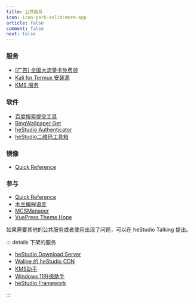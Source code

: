 ```yaml
---
title: 公共服务
icon: icon-park-solid:more-app
article: false
comment: false
next: false
---
```


### 服务
- [[广告] 全国大流量卡免费领](https://haokawx.lot-ml.com/Product/index/502034)
- [Kali for Termux 安装源](/posts/install-kali-on-android-renew.html)
- [KMS 服务](https://www.hestudio.net/posts/how-to-use-kms.html) <Badge text="再次运营" type="note" vertical="middle" />

### 软件
- [百度搜索提交工具](https://pypi.org/project/hbsst/) <Badge text="没有开发计划" type="warning" vertical="middle" />
- [BingWallpaper Get](/docs/hestudio_bing_wallpaper_get.html)
- [heStudio Authenticator](/common/authenticator/)
- [heStudio二维码工具箱](/common/qrcodebox/)

### 镜像
- [Quick Reference](https://quickref.hestudio.net/)

### 参与
- [Quick Reference](https://github.com/jaywcjlove/reference)
- [木兰编程语言](https://gitee.com/MulanRevive/mulan-rework)
- [MCSManager](https://github.com/MCSManager)
- [VuePress Theme Hope](https://github.com/vuepress-theme-hope/vuepress-theme-hope)

如果需要其他的公共服务或者使用出现了问题，可以在 heStudio Talking 提出。

::: details 下架的服务
- [heStudio Download Server](https://download.hestudio.net) <Badge text="暂时不想运营，后续可能会重新上架" type="danger" vertical="middle" />
- [Waline 的 heStudio CDN](https://www.hestudio.net/posts/set-waline-on-hexo.html#cdn%E5%9C%B0%E5%9D%80) <Badge text="停更" type="danger" vertical="middle" />
- [KMS助手](https://gitee.com/heStudio/kms-tool?_from=gitee_search) <Badge text="版权问题" type="danger" vertical="middle" />
- [Windows 11升级助手](https://gitee.com/hestudio/upgrade_win11) <Badge text="不想运营" type="danger" vertical="middle" />
- [heStudio Framework](https://pypi.org/project/heframework/) <Badge text="不想运营" type="danger" vertical="middle" />

:::



